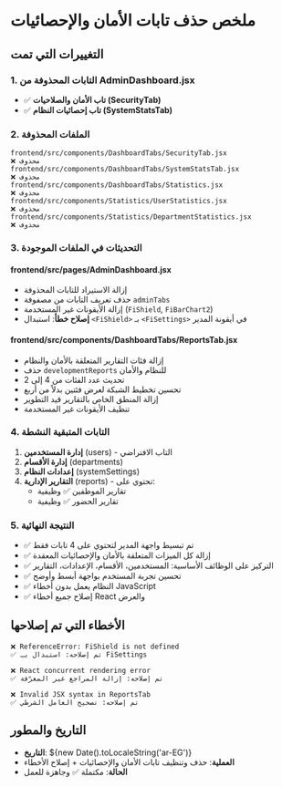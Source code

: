 # ملخص حذف تابات الأمان والإحصائيات

## التغييرات التي تمت

### 1. التابات المحذوفة من AdminDashboard.jsx

- ✅ **تاب الأمان والصلاحيات (SecurityTab)**
- ✅ **تاب إحصائيات النظام (SystemStatsTab)**

### 2. الملفات المحذوفة

```
frontend/src/components/DashboardTabs/SecurityTab.jsx                 ❌ محذوف
frontend/src/components/DashboardTabs/SystemStatsTab.jsx              ❌ محذوف
frontend/src/components/DashboardTabs/Statistics.jsx                  ❌ محذوف
frontend/src/components/Statistics/UserStatistics.jsx                 ❌ محذوف
frontend/src/components/Statistics/DepartmentStatistics.jsx           ❌ محذوف
```

### 3. التحديثات في الملفات الموجودة

#### frontend/src/pages/AdminDashboard.jsx

- إزالة الاستيراد للتابات المحذوفة
- حذف تعريف التابات من مصفوفة `adminTabs`
- إزالة الأيقونات غير المستخدمة (`FiShield`, `FiBarChart2`)
- **إصلاح خطأ**: استبدال `<FiShield>` بـ `<FiSettings>` في أيقونة المدير

#### frontend/src/components/DashboardTabs/ReportsTab.jsx

- إزالة فئات التقارير المتعلقة بالأمان والنظام
- حذف `developmentReports` للنظام والأمان
- تحديث عدد الفئات من 4 إلى 2
- تحسين تخطيط الشبكة لعرض فئتين بدلاً من أربع
- إزالة المنطق الخاص بالتقارير قيد التطوير
- تنظيف الأيقونات غير المستخدمة

### 4. التابات المتبقية النشطة

1. **إدارة المستخدمين** (users) - التاب الافتراضي
2. **إدارة الأقسام** (departments)
3. **إعدادات النظام** (systemSettings)
4. **التقارير الإدارية** (reports) - تحتوي على:
   - تقارير الموظفين ✅ وظيفية
   - تقارير الحضور ✅ وظيفية

### 5. النتيجة النهائية

- ✅ تم تبسيط واجهة المدير لتحتوي على 4 تابات فقط
- ✅ إزالة كل الميزات المتعلقة بالأمان والإحصائيات المعقدة
- ✅ التركيز على الوظائف الأساسية: المستخدمين، الأقسام، الإعدادات، التقارير
- ✅ تحسين تجربة المستخدم بواجهة أبسط وأوضح
- ✅ النظام يعمل بدون أخطاء JavaScript
- ✅ إصلاح جميع أخطاء React والعرض

## الأخطاء التي تم إصلاحها

```
❌ ReferenceError: FiShield is not defined
✅ تم إصلاحه: استبدال بـ FiSettings

❌ React concurrent rendering error
✅ تم إصلاحه: إزالة المراجع غير المعرّفة

❌ Invalid JSX syntax in ReportsTab
✅ تم إصلاحه: تصحيح العامل الشرطي
```

## التاريخ والمطور

- **التاريخ**: ${new Date().toLocaleString('ar-EG')}
- **العملية**: حذف وتنظيف تابات الأمان والإحصائيات + إصلاح الأخطاء
- **الحالة**: مكتملة ✅ وجاهزة للعمل
